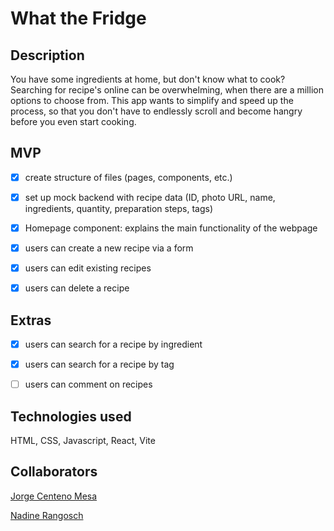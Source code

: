 # What the Fridge

## Description
You have some ingredients at home, but don't know what to cook? Searching for recipe's online can be overwhelming, when there are a million options to choose from. This app wants to simplify and speed up the process, so that you don't have to endlessly scroll and become hangry before you even start cooking.

## MVP
- [x] create structure of files (pages, components, etc.)
- [x] set up mock backend with recipe data (ID, photo URL, name, ingredients, quantity, preparation steps, tags)
- [x] Homepage component: explains the main functionality of the webpage
- [x] users can create a new recipe via a form
- [x] users can edit existing recipes
- [x] users can delete a recipe


## Extras
- [x] users can search for a recipe by ingredient
- [x] users can search for a recipe by tag
- [ ] users can comment on recipes


## Technologies used

HTML, CSS, Javascript, React, Vite



## Collaborators

[Jorge Centeno Mesa](https://github.com/eljorgecenteno)

[Nadine Rangosch](https://github.com/nenuphars)

